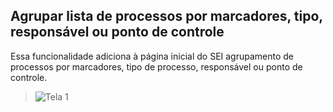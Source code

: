 ## Agrupar lista de processos por marcadores, tipo, responsável ou ponto de controle

Essa funcionalidade adiciona à página inicial do SEI agrupamento de processos por marcadores, tipo de processo, responsável ou ponto de controle.

> ![Tela 1](./images/tela-acompanhamento.gif) 
